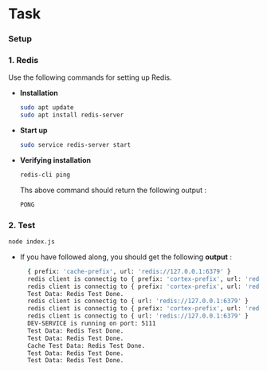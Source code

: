 # Task

### Setup

### 1. **Redis**
Use the following commands for setting up Redis.
- **Installation**
    ```bash
    sudo apt update
    sudo apt install redis-server
    ```

- **Start up**
    ```bash
    sudo service redis-server start
    ```

- **Verifying installation**
    ```bash
    redis-cli ping
    ```
    Ths above command should return the following output :
    ```bash
    PONG
    ```

### 2. **Test**
```bash
node index.js
```
- If you have followed along, you should get the following **output** :
  ```bash
    { prefix: 'cache-prefix', url: 'redis://127.0.0.1:6379' }
    redis client is connectig to { prefix: 'cortex-prefix', url: 'redis://127.0.0.1:6379' }
    redis client is connectig to { prefix: 'cortex-prefix', url: 'redis://127.0.0.1:6379' }
    Test Data: Redis Test Done.
    redis client is connectig to { url: 'redis://127.0.0.1:6379' }
    redis client is connectig to { prefix: 'cortex-prefix', url: 'redis://127.0.0.1:6379' }
    redis client is connectig to { url: 'redis://127.0.0.1:6379' }
    DEV-SERVICE is running on port: 5111
    Test Data: Redis Test Done.
    Test Data: Redis Test Done.
    Cache Test Data: Redis Test Done.
    Test Data: Redis Test Done.
    Test Data: Redis Test Done.
  ```

<!-- TODO -->
